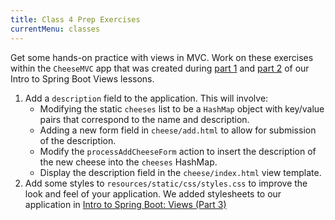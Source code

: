 ```yaml
---
title: Class 4 Prep Exercises
currentMenu: classes
---
```


Get some hands-on practice with views in MVC. Work on these exercises within the `CheeseMVC` app that was created during [part 1](../../videos/intro-to-spring-boot-views-1/) and [part 2](../../videos/intro-to-spring-boot-views-2/) of our Intro to Spring Boot Views lessons.

1. Add a `description` field to the application. This will involve:
    - Modifying the static `cheeses` list to be a `HashMap` object with key/value pairs that correspond to the name and description.
    - Adding a new form field in `cheese/add.html` to allow for submission of the description.
    - Modify the `processAddCheeseForm` action to insert the description of the new cheese into the `cheeses` HashMap.
    - Display the description field in the `cheese/index.html` view template.
2. Add some styles to `resources/static/css/styles.css` to improve the look and feel of your application. We added stylesheets to our application in [Intro to Spring Boot: Views (Part 3)](../../videos/intro-to-spring-boot-views-3/)
